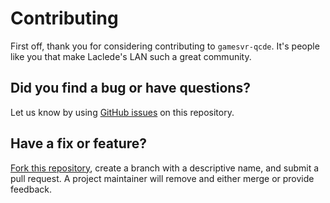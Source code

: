 # Contributing

First off, thank you for considering contributing to `gamesvr-qcde`. It's people like you that make Laclede's LAN such a
great community.

## Did you find a bug or have questions?

Let us know by using [GitHub issues](https://github.com/LacledesLAN/gamesvr-qcde/issues) on this repository.

## Have a fix or feature?

[Fork this repository](https://help.github.com/articles/fork-a-repo), create a branch with a descriptive name, and
submit a pull request. A project maintainer will remove and either merge or provide feedback.
